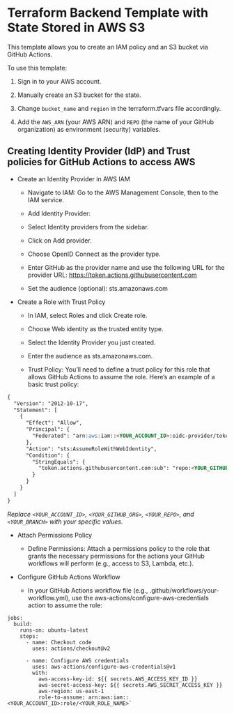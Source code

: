 # Terraform Backend Template with State Stored in AWS S3

This template allows you to create an IAM policy and an S3 bucket via GitHub Actions.

To use this template:

1. Sign in to your AWS account.


2. Manually create an S3 bucket for the state.


3. Change `bucket_name` and `region` in the terraform.tfvars file accordingly.


4. Add the `AWS_ARN` (your AWS ARN) and `REPO` (the name of your GitHub organization) as environment (security) variables.

## Creating Identity Provider (IdP) and Trust policies for GitHub Actions to access AWS

- Create an Identity Provider in AWS IAM

  - Navigate to IAM: Go to the AWS Management Console, then to the IAM service.

  - Add Identity Provider:

  - Select Identity providers from the sidebar.

  - Click on Add provider.

  - Choose OpenID Connect as the provider type.

  - Enter GitHub as the provider name and use the following URL for the provider URL: https://token.actions.githubusercontent.com

  - Set the audience (optional): sts.amazonaws.com



- Create a Role with Trust Policy

  - In IAM, select Roles and click Create role.

  - Choose Web identity as the trusted entity type.

  - Select the Identity Provider you just created.

  - Enter the audience as sts.amazonaws.com.


  - Trust Policy: You’ll need to define a trust policy for this role that allows GitHub Actions to assume the role. Here’s an example of a basic trust policy:
```markdown
{
  "Version": "2012-10-17",
  "Statement": [
    {
      "Effect": "Allow",
      "Principal": {
        "Federated": "arn:aws:iam::<YOUR_ACCOUNT_ID>:oidc-provider/token.actions.githubusercontent.com"
      },
      "Action": "sts:AssumeRoleWithWebIdentity",
      "Condition": {
        "StringEquals": {
          "token.actions.githubusercontent.com:sub": "repo:<YOUR_GITHUB_ORG>/<YOUR_REPO>:ref:refs/heads/<YOUR_BRANCH>"
        }
      }
    }
  ]
}
```
*Replace `<YOUR_ACCOUNT_ID>`, `<YOUR_GITHUB_ORG>`, `<YOUR_REPO>`, and `<YOUR_BRANCH>` with your specific values.*



- Attach Permissions Policy
   - Define Permissions: Attach a permissions policy to the role that grants the necessary permissions for the actions your GitHub workflows will perform (e.g., access to S3, Lambda, etc.).


- Configure GitHub Actions Workflow

    - In your GitHub Actions workflow file (e.g., .github/workflows/your-workflow.yml), use the aws-actions/configure-aws-credentials action to assume the role:

```
jobs:
  build:
    runs-on: ubuntu-latest
    steps:
      - name: Checkout code
        uses: actions/checkout@v2

      - name: Configure AWS credentials
        uses: aws-actions/configure-aws-credentials@v1
        with:
          aws-access-key-id: ${{ secrets.AWS_ACCESS_KEY_ID }}
          aws-secret-access-key: ${{ secrets.AWS_SECRET_ACCESS_KEY }}
          aws-region: us-east-1
          role-to-assume: arn:aws:iam::<YOUR_ACCOUNT_ID>:role/<YOUR_ROLE_NAME>`


